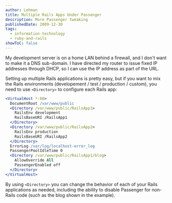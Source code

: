 ```yaml
---
author: Lehman
title: Multiple Rails Apps Under Passenger
description: More Passenger tweaking
publishedDate: 2009-12-30
tags:
  - information-technology
  - ruby-and-rails
showToC: false
---
```


My development server is on a home LAN behind a firewall, and I don't want to make it a DNS sub-domain. I have directed my router to issue fixed IP addresses through DHCP, so I can use the IP address as part of the URL.

Setting up multiple Rails applications is pretty easy, but if you want to mix the Rails environments (developement / test / production / custom), you need to use `<Directory>` to configure each Rails app:

```apache
<VirtualHost *:80>
  DocumentRoot /var/www/public
  <Directory /var/www/public/RailsApp1>
    RailsEnv development
    RailsBaseURI /RailsApp1
  </Directory>
  <Directory /var/www/public/RailsApp2>
    RailsEnv production
    RailsBaseURI /RailsApp2
  </Directory>
  ErrorLog /var/log/localhost-error_log
  PassengerPoolIdleTime 0
  <Directory /var/www/public/RailsApp1/blog>
    AllowOverride All
    PassengerEnabled off
  </Directory>
</VirtualHost>
```

By using `<Directory>` you can change the behavior of each of your Rails applications as needed, including the ability to disable Passenger for non-Rails code (such as the blog shown in the example).
